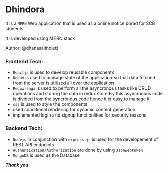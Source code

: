 <h1 align="center>Under Development</h1>

# Dhindora

It is a `MERN` Web application that is used as a online notice borad for SCB students

It is developed using MERN stack

Author: @dhanasaitholeti

### Frontend Tech:

- `Reactjs` is used to develop reusable components.
- `Redux` is used to manage state of the application so that data fetched from the server is utilized all over the application
- `Redux-saga` is used to perform all the asyncronous tasks like CRUD operations and storing the data in redux store.By this asyncronous code is divided from the syncronous code hence it is easy to manage it
- `css` is used to style the components
- used conditional rendering for dynamic content generation.
- implemented login and signup functionlities for security reasons

### Backend Tech:

- `Nodejs` in conjunction with `express js` is used for the developement of REST API endpoints
- `Authentication/Authorization` are done by using `Jsonwebtoken`
- `MongoDB` is used as the Database

**_Thank you_**
